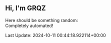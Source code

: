 ## Hi, I'm GRQZ
Here should be something random:  
Completely automated!

Last Update: 2024-10-11 00:44:18.922114+00:00
